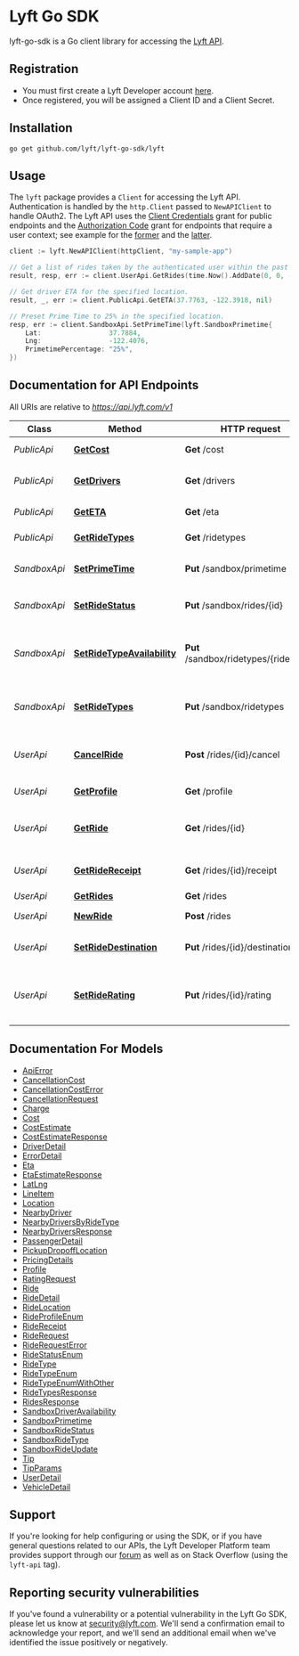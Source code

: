 # Lyft Go SDK

lyft-go-sdk is a Go client library for accessing the [Lyft API](https://developer.lyft.com/docs).

## Registration
- You must first create a Lyft Developer account [here](https://www.lyft.com/developers).
- Once registered, you will be assigned a Client ID and a Client Secret.

## Installation

```console
go get github.com/lyft/lyft-go-sdk/lyft
```

## Usage

The `lyft` package provides a `Client` for accessing the Lyft API. Authentication is handled by the `http.Client` passed to `NewAPIClient` to handle OAuth2. The Lyft API uses the [Client Credentials](https://developer.lyft.com/docs/authentication#section-client-credentials-2-legged-flow-for-public-endpoints) grant for public endpoints and the [Authorization Code](https://developer.lyft.com/docs/authentication#section-3-legged-flow-for-accessing-user-specific-endpoints) grant for endpoints that require a user context; see example for the [former](https://github.com/lyft/lyft-go-sdk/blob/master/examples/public/main.go) and the [latter](https://github.com/lyft/lyft-go-sdk/blob/master/examples/user/main.go). 

```go
client := lyft.NewAPIClient(httpClient, "my-sample-app")

// Get a list of rides taken by the authenticated user within the past 30 days.
result, resp, err := client.UserApi.GetRides(time.Now().AddDate(0, 0, -30), nil)

// Get driver ETA for the specified location.
result, _, err := client.PublicApi.GetETA(37.7763, -122.3918, nil)

// Preset Prime Time to 25% in the specified location.
resp, err := client.SandboxApi.SetPrimeTime(lyft.SandboxPrimetime{
	Lat:                 37.7884,
	Lng:                 -122.4076,
	PrimetimePercentage: "25%",
})
```

## Documentation for API Endpoints

All URIs are relative to *https://api.lyft.com/v1*

Class | Method | HTTP request | Description
------------ | ------------- | ------------- | -------------
*PublicApi* | [**GetCost**](https://github.com/lyft/lyft-go-sdk/tree/master/lyft/docs/PublicApi.md#getcost) | **Get** /cost | Cost estimates
*PublicApi* | [**GetDrivers**](https://github.com/lyft/lyft-go-sdk/tree/master/lyft/docs/PublicApi.md#getdrivers) | **Get** /drivers | Available drivers nearby
*PublicApi* | [**GetETA**](https://github.com/lyft/lyft-go-sdk/tree/master/lyft/docs/PublicApi.md#geteta) | **Get** /eta | Pickup ETAs
*PublicApi* | [**GetRideTypes**](https://github.com/lyft/lyft-go-sdk/tree/master/lyft/docs/PublicApi.md#getridetypes) | **Get** /ridetypes | Types of rides
*SandboxApi* | [**SetPrimeTime**](https://github.com/lyft/lyft-go-sdk/tree/master/lyft/docs/SandboxApi.md#setprimetime) | **Put** /sandbox/primetime | Preset Prime Time percentage
*SandboxApi* | [**SetRideStatus**](https://github.com/lyft/lyft-go-sdk/tree/master/lyft/docs/SandboxApi.md#setridestatus) | **Put** /sandbox/rides/{id} | Propagate ride through ride status
*SandboxApi* | [**SetRideTypeAvailability**](https://github.com/lyft/lyft-go-sdk/tree/master/lyft/docs/SandboxApi.md#setridetypeavailability) | **Put** /sandbox/ridetypes/{ride_type} | Driver availability for processing ride request
*SandboxApi* | [**SetRideTypes**](https://github.com/lyft/lyft-go-sdk/tree/master/lyft/docs/SandboxApi.md#setridetypes) | **Put** /sandbox/ridetypes | Preset types of rides for sandbox
*UserApi* | [**CancelRide**](https://github.com/lyft/lyft-go-sdk/tree/master/lyft/docs/UserApi.md#cancelride) | **Post** /rides/{id}/cancel | Cancel a ongoing requested ride
*UserApi* | [**GetProfile**](https://github.com/lyft/lyft-go-sdk/tree/master/lyft/docs/UserApi.md#getprofile) | **Get** /profile | The user&#39;s general info
*UserApi* | [**GetRide**](https://github.com/lyft/lyft-go-sdk/tree/master/lyft/docs/UserApi.md#getride) | **Get** /rides/{id} | Get the ride detail of a given ride ID
*UserApi* | [**GetRideReceipt**](https://github.com/lyft/lyft-go-sdk/tree/master/lyft/docs/UserApi.md#getridereceipt) | **Get** /rides/{id}/receipt | Get the receipt of the rides.
*UserApi* | [**GetRides**](https://github.com/lyft/lyft-go-sdk/tree/master/lyft/docs/UserApi.md#getrides) | **Get** /rides | List rides
*UserApi* | [**NewRide**](https://github.com/lyft/lyft-go-sdk/tree/master/lyft/docs/UserApi.md#newride) | **Post** /rides | Request a Lyft
*UserApi* | [**SetRideDestination**](https://github.com/lyft/lyft-go-sdk/tree/master/lyft/docs/UserApi.md#setridedestination) | **Put** /rides/{id}/destination | Update the destination of the ride
*UserApi* | [**SetRideRating**](https://github.com/lyft/lyft-go-sdk/tree/master/lyft/docs/UserApi.md#setriderating) | **Put** /rides/{id}/rating | Add the passenger&#39;s rating, feedback, and tip


## Documentation For Models

 - [ApiError](https://github.com/lyft/lyft-go-sdk/tree/master/lyft/docs/ApiError.md)
 - [CancellationCost](https://github.com/lyft/lyft-go-sdk/tree/master/lyft/docs/CancellationCost.md)
 - [CancellationCostError](https://github.com/lyft/lyft-go-sdk/tree/master/lyft/docs/CancellationCostError.md)
 - [CancellationRequest](https://github.com/lyft/lyft-go-sdk/tree/master/lyft/docs/CancellationRequest.md)
 - [Charge](https://github.com/lyft/lyft-go-sdk/tree/master/lyft/docs/Charge.md)
 - [Cost](https://github.com/lyft/lyft-go-sdk/tree/master/lyft/docs/Cost.md)
 - [CostEstimate](https://github.com/lyft/lyft-go-sdk/tree/master/lyft/docs/CostEstimate.md)
 - [CostEstimateResponse](https://github.com/lyft/lyft-go-sdk/tree/master/lyft/docs/CostEstimateResponse.md)
 - [DriverDetail](https://github.com/lyft/lyft-go-sdk/tree/master/lyft/docs/DriverDetail.md)
 - [ErrorDetail](https://github.com/lyft/lyft-go-sdk/tree/master/lyft/docs/ErrorDetail.md)
 - [Eta](https://github.com/lyft/lyft-go-sdk/tree/master/lyft/docs/Eta.md)
 - [EtaEstimateResponse](https://github.com/lyft/lyft-go-sdk/tree/master/lyft/docs/EtaEstimateResponse.md)
 - [LatLng](https://github.com/lyft/lyft-go-sdk/tree/master/lyft/docs/LatLng.md)
 - [LineItem](https://github.com/lyft/lyft-go-sdk/tree/master/lyft/docs/LineItem.md)
 - [Location](https://github.com/lyft/lyft-go-sdk/tree/master/lyft/docs/Location.md)
 - [NearbyDriver](https://github.com/lyft/lyft-go-sdk/tree/master/lyft/docs/NearbyDriver.md)
 - [NearbyDriversByRideType](https://github.com/lyft/lyft-go-sdk/tree/master/lyft/docs/NearbyDriversByRideType.md)
 - [NearbyDriversResponse](https://github.com/lyft/lyft-go-sdk/tree/master/lyft/docs/NearbyDriversResponse.md)
 - [PassengerDetail](https://github.com/lyft/lyft-go-sdk/tree/master/lyft/docs/PassengerDetail.md)
 - [PickupDropoffLocation](https://github.com/lyft/lyft-go-sdk/tree/master/lyft/docs/PickupDropoffLocation.md)
 - [PricingDetails](https://github.com/lyft/lyft-go-sdk/tree/master/lyft/docs/PricingDetails.md)
 - [Profile](https://github.com/lyft/lyft-go-sdk/tree/master/lyft/docs/Profile.md)
 - [RatingRequest](https://github.com/lyft/lyft-go-sdk/tree/master/lyft/docs/RatingRequest.md)
 - [Ride](https://github.com/lyft/lyft-go-sdk/tree/master/lyft/docs/Ride.md)
 - [RideDetail](https://github.com/lyft/lyft-go-sdk/tree/master/lyft/docs/RideDetail.md)
 - [RideLocation](https://github.com/lyft/lyft-go-sdk/tree/master/lyft/docs/RideLocation.md)
 - [RideProfileEnum](https://github.com/lyft/lyft-go-sdk/tree/master/lyft/docs/RideProfileEnum.md)
 - [RideReceipt](https://github.com/lyft/lyft-go-sdk/tree/master/lyft/docs/RideReceipt.md)
 - [RideRequest](https://github.com/lyft/lyft-go-sdk/tree/master/lyft/docs/RideRequest.md)
 - [RideRequestError](https://github.com/lyft/lyft-go-sdk/tree/master/lyft/docs/RideRequestError.md)
 - [RideStatusEnum](https://github.com/lyft/lyft-go-sdk/tree/master/lyft/docs/RideStatusEnum.md)
 - [RideType](https://github.com/lyft/lyft-go-sdk/tree/master/lyft/docs/RideType.md)
 - [RideTypeEnum](https://github.com/lyft/lyft-go-sdk/tree/master/lyft/docs/RideTypeEnum.md)
 - [RideTypeEnumWithOther](https://github.com/lyft/lyft-go-sdk/tree/master/lyft/docs/RideTypeEnumWithOther.md)
 - [RideTypesResponse](https://github.com/lyft/lyft-go-sdk/tree/master/lyft/docs/RideTypesResponse.md)
 - [RidesResponse](https://github.com/lyft/lyft-go-sdk/tree/master/lyft/docs/RidesResponse.md)
 - [SandboxDriverAvailability](https://github.com/lyft/lyft-go-sdk/tree/master/lyft/docs/SandboxDriverAvailability.md)
 - [SandboxPrimetime](https://github.com/lyft/lyft-go-sdk/tree/master/lyft/docs/SandboxPrimetime.md)
 - [SandboxRideStatus](https://github.com/lyft/lyft-go-sdk/tree/master/lyft/docs/SandboxRideStatus.md)
 - [SandboxRideType](https://github.com/lyft/lyft-go-sdk/tree/master/lyft/docs/SandboxRideType.md)
 - [SandboxRideUpdate](https://github.com/lyft/lyft-go-sdk/tree/master/lyft/docs/SandboxRideUpdate.md)
 - [Tip](https://github.com/lyft/lyft-go-sdk/tree/master/lyft/docs/Tip.md)
 - [TipParams](https://github.com/lyft/lyft-go-sdk/tree/master/lyft/docs/TipParams.md)
 - [UserDetail](https://github.com/lyft/lyft-go-sdk/tree/master/lyft/docs/UserDetail.md)
 - [VehicleDetail](https://github.com/lyft/lyft-go-sdk/tree/master/lyft/docs/VehicleDetail.md)


## Support

If you're looking for help configuring or using the SDK, or if you have general questions related to our APIs, the Lyft Developer Platform team provides support through our [forum](https://developer.lyft.com/discuss) as well as on Stack Overflow (using the `lyft-api` tag).

## Reporting security vulnerabilities

If you've found a vulnerability or a potential vulnerability in the Lyft Go SDK,
please let us know at security@lyft.com. We'll send a confirmation email to
acknowledge your report, and we'll send an additional email when we've
identified the issue positively or negatively.
